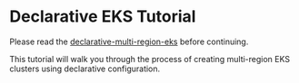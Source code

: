 # Declarative EKS Tutorial

Please read the [declarative-multi-region-eks](https://jacob.kim/articles/declarative-multi-region-eks) before continuing.

This tutorial will walk you through the process of creating multi-region 
EKS clusters using declarative configuration.
